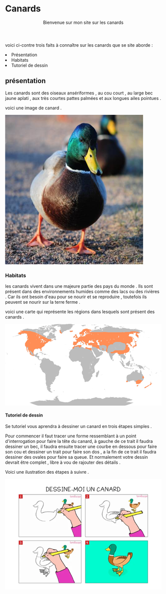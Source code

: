 <html lang="fr">
  <head>
    <h1>Canards</h1>
  </head>
  <body>
    <header>
      <p>Bienvenue sur mon site sur les canards</p>
    </header>
  <p>voici ci-contre trois faits à connaître sur les canards que se site aborde :</p>
	  <li>Présentation</li>
	  <li>Habitats</li>
	  <li>Tutoriel de dessin</li>
    <h2>présentation</h2>
    <p>Les canards sont des oiseaux ansériformes , au cou court , au large bec jaune aplati , aux très courtes pattes palmées et aux longues ailes pointues .</p>
    <p>voici une image de canard .</p>
    <img src="image de canard.jpg">
    <h3>Habitats</h3>
    <p>les canards vivent dans une majeure partie des pays du monde . Ils sont présent dans des environnements humides comme des lacs ou des rivières . Car ils ont besoin d'eau pour se nourir et se reproduire , toutefois ils peuvent se nourir sur la terre ferme .</p>
    <p> voici une carte qui représente les régions dans lesquels sont présent des canards .</p>
    <img src="carte can.png">
    <h4>Tutoriel de dessin</h4>
	  <p>Se tutoriel vous aprendra à dessiner un canard en trois étapes simples .</p>
  	  <p>Pour commencer il faut tracer une forme ressemblant à un point d'interrogation pour faire la tête du canard, à gauche de ce trait il faudra dessiner un bec, il faudra ensuite tracer une courbe en dessous pour faire son cou et dessiner un trait pour faire son dos , a la fin de ce trait il faudra dessiner des ovales pour faire sa queue. Et normalement votre dessin devrait être complet , libre à vou de rajouter des détails . </p>
	  <p> Voici une ilustration des étapes à suivre . </p>
	  <img src="tuto.webp">
  
